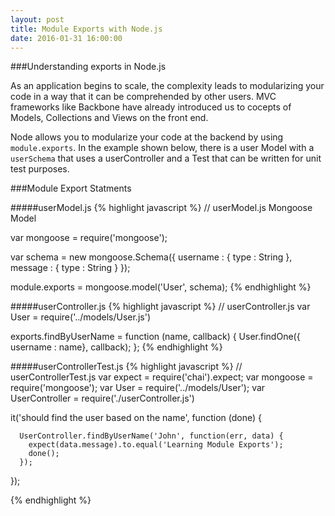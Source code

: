 ```yaml
---
layout: post
title: Module Exports with Node.js
date: 2016-01-31 16:00:00
---
```


###Understanding exports in Node.js

As an application begins to scale, the complexity leads to modularizing your code in a way that it can be comprehended by other users. MVC frameworks like Backbone have already introduced us to cocepts of Models, Collections and Views on the front end.

Node allows you to modularize your code at the backend by using `module.exports`. In the example shown below, there is a user Model with a `userSchema` that uses a userController and a Test that can be written for unit test purposes.

###Module Export Statments

#####userModel.js
{% highlight javascript %}
// userModel.js Mongoose Model

var mongoose = require('mongoose');

var schema = new mongoose.Schema({
  username : { type : String },
  message : { type : String }
});

module.exports = mongoose.model('User', schema);
{% endhighlight %}


#####userController.js
{% highlight javascript %}
// userController.js
var User = require('../models/User.js')

exports.findByUserName = function (name, callback) {
  User.findOne({ username : name}, callback);
};
{% endhighlight %}

#####userControllerTest.js
{% highlight javascript %}
// userControllerTest.js
var expect = require('chai').expect;
var mongoose = require('mongoose');
var User = require('../models/User');
var UserController = require('./userController.js')

  it('should find the user based on the name', function (done) {
      
      UserController.findByUserName('John', function(err, data) {
        expect(data.message).to.equal('Learning Module Exports');
        done();
      });

  });

  {% endhighlight %}